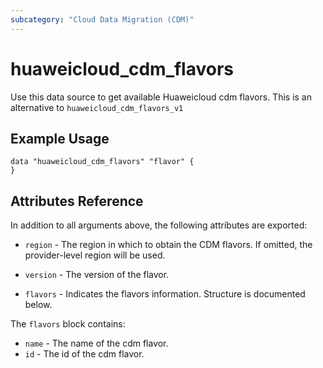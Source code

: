```yaml
---
subcategory: "Cloud Data Migration (CDM)"
---
```


# huaweicloud_cdm_flavors

Use this data source to get available Huaweicloud cdm flavors.
This is an alternative to `huaweicloud_cdm_flavors_v1`

## Example Usage

```hcl
data "huaweicloud_cdm_flavors" "flavor" {
}
```

## Attributes Reference

In addition to all arguments above, the following attributes are exported:

* `region` - The region in which to obtain the CDM flavors. If omitted, the provider-level region will be used.

* `version` -
  The version of the flavor.

* `flavors` -
  Indicates the flavors information. Structure is documented below.

The `flavors` block contains:

* `name` - The name of the cdm flavor.
* `id` - The id of the cdm flavor.
